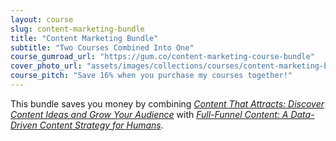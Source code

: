 ```yaml
---
layout: course
slug: content-marketing-bundle
title: "Content Marketing Bundle"
subtitle: "Two Courses Combined Into One"
course_gumroad_url: "https://gum.co/content-marketing-course-bundle"
cover_photo_url: "assets/images/collections/courses/content-marketing-bundle/content-marketing-bundle-cover.png"
course_pitch: "Save 16% when you purchase my courses together!"
---
```

This bundle saves you money by combining _[Content That Attracts: Discover Content Ideas and Grow Your Audience](/courses/content-that-attracts)_ with _[Full-Funnel Content: A Data-Driven Content Strategy for Humans](/courses/full-funnel-content)_.